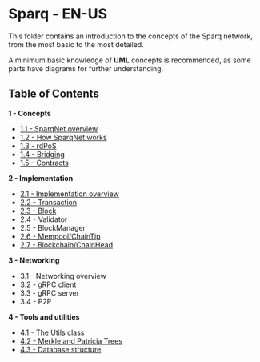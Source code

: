 # Sparq - EN-US

This folder contains an introduction to the concepts of the Sparq network, from the most basic to the most detailed.

A minimum basic knowledge of **UML** concepts is recommended, as some parts have diagrams for further understanding.

## Table of Contents

**1 - Concepts**
* [1.1 - SparqNet overview](ch1/1-1.md)
* [1.2 - How SparqNet works](ch1/1-2.md)
* [1.3 - rdPoS](ch1/1-3.md)
* [1.4 - Bridging](ch1/1-4.md)
* [1.5 - Contracts](ch1/1-5.md)

**2 - Implementation**
* [2.1 - Implementation overview](ch2/2-1.md)
* [2.2 - Transaction](ch2/2-2.md)
* [2.3 - Block](ch2/2-3.md)
* 2.4 - Validator
* 2.5 - BlockManager
* [2.6 - Mempool/ChainTip](ch2/2-6.md)
* [2.7 - Blockchain/ChainHead](ch2/2-7.md)

**3 - Networking**
* 3.1 - Networking overview
* 3.2 - gRPC client
* 3.3 - gRPC server
* 3.4 - P2P

**4 - Tools and utilities**
* [4.1 - The Utils class](ch4/4-1.md)
* [4.2 - Merkle and Patricia Trees](ch4/4-2.md)
* [4.3 - Database structure](ch4/4-3.md)

